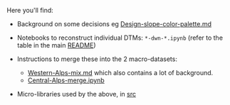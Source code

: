 Here you'll find:

* Background on some decisions eg [Design-slope-color-palette.md](Design-slope-color-palette.md)

* Notebooks to reconstruct individual DTMs: `*-dwn-*.ipynb`
  (refer to the table in the main [README](../README.md))

* Instructions to merge these into the 2 macro-datasets:
  * [Western-Alps-mix.md](Western-Alps-mix.md) which also contains a lot of background.
  * [Central-Alps-merge.ipynb](Central-Alps-merge.ipynb)

* Micro-libraries used by the above, in [src](src)
